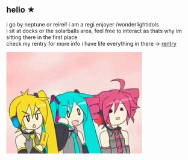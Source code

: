 ## hello ★ 

i go by neptune or reirei! i am a regi enjoyer /wonderlightidols <br />
i sit at docks or the solarballs area, feel free to interact as thats why im sitting there in the first place <br />
check my rentry for more info i have life everything in there -> [rentry](https://www.rentry.co/h0llowheads)

![](https://github.com/neptunezzz/neptunezzz/blob/main/Kd7GqW.gif)

